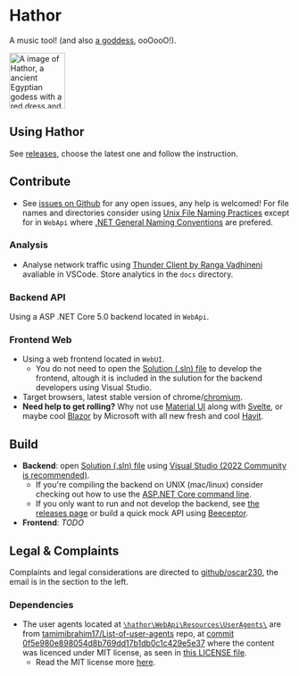 # Hathor
A music tool! (and also [a goddess](https://en.wikipedia.org/wiki/Hathor), ooOooO!).

<img src="https://upload.wikimedia.org/wikipedia/commons/thumb/4/47/Hathor.svg/440px-Hathor.svg.png" alt="A image of Hathor, a ancient Egyptian godess with a red dress and blue hair, holding a cane." width="100vw"/>

## Using Hathor
See [releases](https://github.com/oscar230/hathor/releases), choose the latest one and follow the instruction.

## Contribute
* See [issues on Github](https://github.com/oscar230/hathor/issues) for any open issues, any help is welcomed!
For file names and directories consider using [Unix File Naming Practices](https://www.december.com/unix/tutor/filenames.html) except for in `WebApi` where [.NET General Naming Conventions](https://docs.microsoft.com/en-us/dotnet/standard/design-guidelines/general-naming-conventions) are prefered.

### Analysis
* Analyse network traffic using [Thunder Client by Ranga Vadhineni](https://marketplace.visualstudio.com/items?itemName=rangav.vscode-thunder-client) avaliable in VSCode. Store analytics in the `docs` directory.

### Backend API
Using a ASP .NET Core 5.0 backend located in `WebApi`.

### Frontend Web
* Using a web frontend located in `WebUI`.
  * You do not need to open the [Solution (.sln) file](https://docs.microsoft.com/en-us/visualstudio/extensibility/internals/solution-dot-sln-file?view=vs-2022) to develop the frontend, altough it is included in the sulution for the backend developers using Visual Studio.
* Target browsers, latest stable version of chrome/[chromium](https://www.chromium.org/).
* **Need help to get rolling?** Why not use [Material UI](https://mui.com/) along with [Svelte](https://svelte.dev/), or maybe cool [Blazor](https://dotnet.microsoft.com/en-us/apps/aspnet/web-apps/blazor) by Microsoft with all new fresh and cool [Havit](https://havit.blazor.eu/).

## Build
* **Backend**: open [Solution (.sln) file](https://docs.microsoft.com/en-us/visualstudio/extensibility/internals/solution-dot-sln-file?view=vs-2022) using [Visual Studio (2022 Community is recommended)](https://visualstudio.microsoft.com/).
  * If you're compiling the backend on UNIX (mac/linux) consider checking out how to use the [ASP.NET Core command line](https://dotnet.microsoft.com/en-us/learn/aspnet/what-is-aspnet-core).
  * If you only want to run and not develop the backend, see [the releases page](https://github.com/oscar230/hathor/releases) or build a quick mock API using [Beeceptor](https://beeceptor.com/).
* **Frontend**: _TODO_

## Legal & Complaints
Complaints and legal considerations are directed to [github/oscar230](https://github.com/oscar230), the email is in the section to the left.

### Dependencies
* The user agents located at [`\hathor\WebApi\Resources\UserAgents\`](https://github.com/oscar230/hathor/tree/main/WebApi/Resources/UserAgents) are from [tamimibrahim17/List-of-user-agents](https://github.com/tamimibrahim17/List-of-user-agents) repo, at [commit 0f5e980e898054d8b769dd17b1db0c1c429e5e37](https://github.com/tamimibrahim17/List-of-user-agents/commit/0f5e980e898054d8b769dd17b1db0c1c429e5e37) where the content was licenced under MIT license, as seen in [this LICENSE file](https://github.com/tamimibrahim17/List-of-user-agents/commit/d6358528c91b21656597072b8f61a1b2a9224aba).
  * Read the MIT license more [here](https://en.wikipedia.org/wiki/MIT_License).
